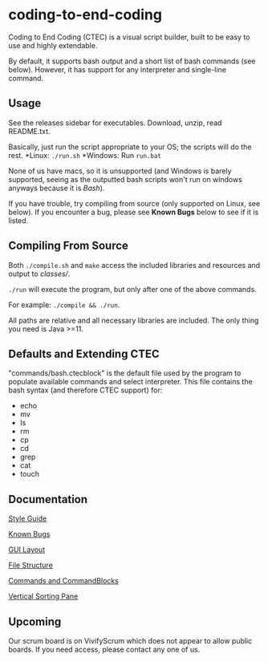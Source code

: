 # coding-to-end-coding
Coding to End Coding (CTEC) is a visual script builder, built to be easy to use and highly extendable.

By default, it supports bash output and a short list of bash commands (see below). However, it has support for any interpreter and single-line command.

## Usage
See the releases sidebar for executables. Download, unzip, read README.txt.

Basically, just run the script appropriate to your OS; the scripts will do the rest.
*Linux: `./run.sh`
*Windows: Run `run.bat`

None of us have macs, so it is unsupported (and Windows is barely supported, seeing as the outputted bash scripts won't run on windows anyways because it is *Bash*).


If you have trouble, try compiling from source (only supported on Linux, see below). If you encounter a bug, please see **Known Bugs** below to see if it is listed.

## Compiling From Source
Both `./compile.sh` and `make` access the included libraries and resources and output to *classes/*.

`./run` will execute the program, but only after one of the above commands.

For example: `./compile && ./run`.

All paths are relative and all necessary libraries are included. The only thing you need is Java >=11.

## Defaults and Extending CTEC
"commands/bash.ctecblock" is the default file used by the program to populate available commands and select interpreter.
This file contains the bash syntax (and therefore CTEC support) for:
* echo
* mv
* ls
* rm 
* cp
* cd
* grep
* cat
* touch

## Documentation
[Style Guide](https://docs.google.com/document/d/1vO9wZONKntIHUPtuKVLrR43201fxKZOYlkU82RzcehE/edit?usp=sharing)

[Known Bugs](https://docs.google.com/document/d/1gVv-_4poZkswRS7VTbn9YDbr1kC2cDXKJR4W0PTj-yI/edit?usp=sharing)


[GUI Layout](https://docs.google.com/document/d/1nJXFnGA7ZT1U0jLA93Ud5Ia_zeOiYF18qkP3r3GW1OI/edit)

[File Structure](https://docs.google.com/document/d/1OfuLw8bSuVBx8LBdxgddJxexmjMsydnI5Qu-rmGp-w8/edit)

[Commands and CommandBlocks](https://docs.google.com/document/d/1xiC8Gcv47KmBzK0JQ92g-MwAtZu2SErB5NA5h_ScBoQ/edit?usp=sharing)

[Vertical Sorting Pane](https://docs.google.com/document/d/1dwoVpiYtEuCVATSe9LvAaxCd3GmpkhMSHjXVB7UGFeI/edit?usp=sharing)


## Upcoming
Our scrum board is on VivifyScrum which does not appear to allow public boards. If you need access, please contact any one of us.
